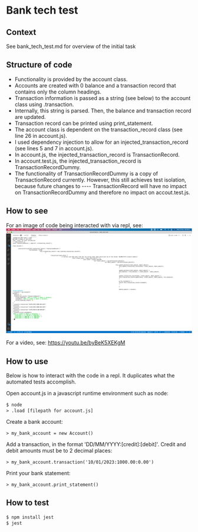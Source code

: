 # Bank tech test

## Context 

See bank_tech_test.md for overview of the initial task

## Structure of code

- Functionality is provided by the account class.
- Accounts are created with 0 balance and a transaction record that contains only the column headings.
- Transaction information is passed as a string (see below) to the account class using .transaction.
- Internally, this string is parsed. Then, the balance and transaction record are updated.
- Transaction record can be printed using print_statement.
- The account class is dependent on the transaction_record class (see line 26 in account.js).
- I used dependency injection to allow for an injected_transaction_record (see lines 5 and 7 in account.js).
- In account.js, the injected_transaction_record is TransactionRecord.
- In account.test.js, the injected_transaction_record is TransactionRecordDummy.
- The functionality of TransactionRecordDummy is a copy of TransactionRecord currently. However, this still achieves test isolation, because future changes to ---- TransactionRecord will have no impact on TransactionRecordDummy and therefore no impact on accout.test.js.

## How to see

For an image of code being interacted with via repl, see:
![Screenshot](screenshot.png)

For a video, see:
https://youtu.be/byBeK5XEKgM


## How to use

Below is how to interact with the code in a repl. It duplicates what the automated tests accomplish.

Open account.js in a javascript runtime environment such as node:
```
$ node
> .load [filepath for account.js]
```

Create a bank account:
```
> my_bank_account = new Account()
```

Add a transaction, in the format 'DD/MM/YYYY:[credit]:[debit]'. Credit and debit amounts must be to 2 decimal places:
```
> my_bank_account.transaction('10/01/2023:1000.00:0.00')
```

Print your bank statement:
```
> my_bank_account.print_statement()
```

## How to test

```
$ npm install jest
$ jest
```


